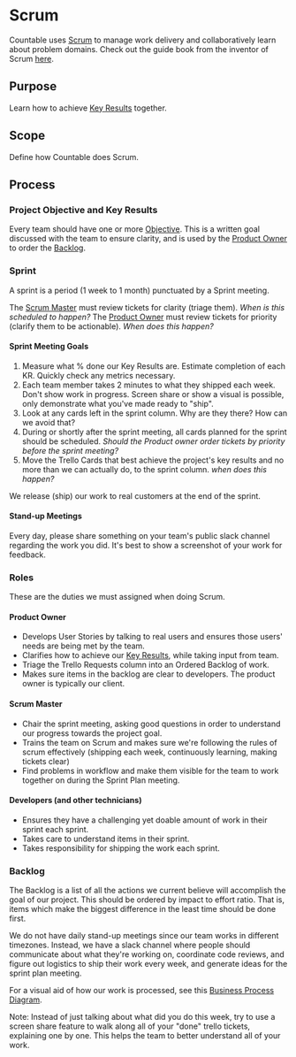 # Scrum

Countable uses [Scrum](https://en.wikipedia.org/wiki/Scrum_(software_development)) to manage work delivery and collaboratively learn about problem domains. Check out the guide book from the inventor of Scrum [here](https://www.scrumguides.org/scrum-guide.html).

## Purpose

Learn how to achieve [Key Results](https://github.com/countable-web/open-source-corporation/blob/master/OKRS.md) together.

## Scope

Define how Countable does Scrum.

## Process

### Project Objective and Key Results

Every team should have one or more [Objective](https://github.com/countable-web/open-source-corporation/blob/master/OKRS.md). This is a written goal discussed with the team to ensure clarity, and is used by the [Product Owner](#product-owner) to order the [Backlog](#backlog).

### Sprint

A sprint is a period (1 week to 1 month) punctuated by a Sprint meeting.

The [Scrum Master](#scrum-master) must review tickets for clarity (triage them). _When is this scheduled to happen?_
The [Product Owner](#product-owner) must review tickets for priority (clarify them to be actionable). _When does this happen?_

#### Sprint Meeting Goals

1. Measure what % done our Key Results are. Estimate completion of each KR. Quickly check any metrics necessary.
2. Each team member takes 2 minutes to what they shipped each week. Don't show work in progress. Screen share or show a visual is possible, only demonstrate what you've made ready to "ship".
2. Look at any cards left in the sprint column. Why are they there? How can we avoid that?
3. During or shortly after the sprint meeting, all cards planned for the sprint should be scheduled. _Should the Product owner order tickets by priority before the sprint meeting?_
4. Move the Trello Cards that best achieve the project's key results and no more than we can actually do, to the sprint column. _when does this happen?_

We release (ship) our work to real customers at the end of the sprint.

#### Stand-up Meetings
Every day, please share something on your team's public slack channel regarding the work you did. It's best to show a screenshot of your work for feedback.

### Roles
These are the duties we must assigned when doing Scrum.

#### Product Owner
  * Develops User Stories by talking to real users and ensures those users' needs are being met by the team.
  * Clarifies how to achieve our [Key Results](https://github.com/countable-web/open-source-corporation/blob/master/OKRS.md), while taking input from team.
  * Triage the Trello Requests column into an Ordered Backlog of work.
  * Makes sure items in the backlog are clear to developers. The product owner is typically our client.

#### Scrum Master
  * Chair the sprint meeting, asking good questions in order to understand our progress towards the project goal.
  * Trains the team on Scrum and makes sure we're following the rules of scrum effectively (shipping each week, continuously learning, making tickets clear)
  * Find problems in workflow and make them visible for the team to work together on during the Sprint Plan meeting.

#### Developers (and other technicians)
  * Ensures they have a challenging yet doable amount of work in their sprint each sprint.
  * Takes care to understand items in their sprint.
  * Takes responsibility for shipping the work each sprint.

### Backlog

The Backlog is a list of all the actions we current believe will accomplish the goal of our project. This should be ordered by impact to effort ratio. That is, items which make the biggest difference in the least time should be done first.
 
We do not have daily stand-up meetings since our team works in different timezones. Instead, we have a slack channel where people should communicate about what they're working on, coordinate code reviews, and figure out logistics to ship their work every week, and generate ideas for the sprint plan meeting.

For a visual aid of how our work is processed, see this [Business Process Diagram](https://drive.google.com/open?id=1VrniT1lRqVu9sJr0ZMK1aQLnFwEuFIQD).

Note: Instead of just talking about what did you do this week, try to use a screen share feature to walk along all of your "done" trello tickets, explaining one by one. This helps the team to better understand all of your work.
